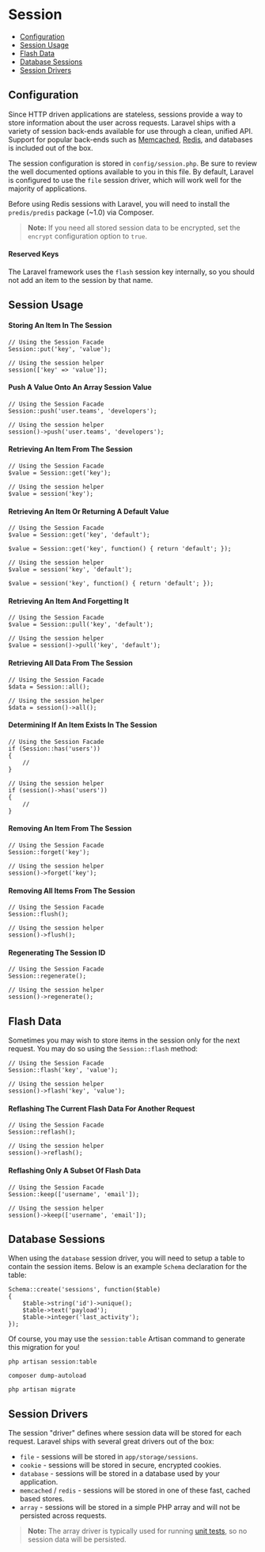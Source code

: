 # Session

- [Configuration](#configuration)
- [Session Usage](#session-usage)
- [Flash Data](#flash-data)
- [Database Sessions](#database-sessions)
- [Session Drivers](#session-drivers)

<a name="configuration"></a>
## Configuration

Since HTTP driven applications are stateless, sessions provide a way to store information about the user across requests. Laravel ships with a variety of session back-ends available for use through a clean, unified API. Support for popular back-ends such as [Memcached](http://memcached.org), [Redis](http://redis.io), and databases is included out of the box.

The session configuration is stored in `config/session.php`. Be sure to review the well documented options available to you in this file. By default, Laravel is configured to use the `file` session driver, which will work well for the majority of applications.

Before using Redis sessions with Laravel, you will need to install the `predis/predis` package (~1.0) via Composer.

> **Note:** If you need all stored session data to be encrypted, set the `encrypt` configuration option to `true`.

#### Reserved Keys

The Laravel framework uses the `flash` session key internally, so you should not add an item to the session by that name.

<a name="session-usage"></a>
## Session Usage

#### Storing An Item In The Session

	// Using the Session Facade
	Session::put('key', 'value');

	// Using the session helper
	session(['key' => 'value']);

#### Push A Value Onto An Array Session Value

	// Using the Session Facade
	Session::push('user.teams', 'developers');

	// Using the session helper
	session()->push('user.teams', 'developers');

#### Retrieving An Item From The Session

	// Using the Session Facade
	$value = Session::get('key');

	// Using the session helper
	$value = session('key');

#### Retrieving An Item Or Returning A Default Value

	// Using the Session Facade
	$value = Session::get('key', 'default');

	$value = Session::get('key', function() { return 'default'; });

	// Using the session helper
	$value = session('key', 'default');

	$value = session('key', function() { return 'default'; });

#### Retrieving An Item And Forgetting It

	// Using the Session Facade
	$value = Session::pull('key', 'default');

	// Using the session helper
	$value = session()->pull('key', 'default');

#### Retrieving All Data From The Session

	// Using the Session Facade
	$data = Session::all();

	// Using the session helper
	$data = session()->all();

#### Determining If An Item Exists In The Session

	// Using the Session Facade
	if (Session::has('users'))
	{
		//
	}

	// Using the session helper
	if (session()->has('users'))
	{
		//
	}

#### Removing An Item From The Session

	// Using the Session Facade
	Session::forget('key');

	// Using the session helper
	session()->forget('key');

#### Removing All Items From The Session

	// Using the Session Facade
	Session::flush();

	// Using the session helper
	session()->flush();

#### Regenerating The Session ID

	// Using the Session Facade
	Session::regenerate();

	// Using the session helper
	session()->regenerate();

<a name="flash-data"></a>
## Flash Data

Sometimes you may wish to store items in the session only for the next request. You may do so using the `Session::flash` method:

	// Using the Session Facade
	Session::flash('key', 'value');

	// Using the session helper
	session()->flash('key', 'value');

#### Reflashing The Current Flash Data For Another Request

	// Using the Session Facade
	Session::reflash();

	// Using the session helper
	session()->reflash();

#### Reflashing Only A Subset Of Flash Data

	// Using the Session Facade
	Session::keep(['username', 'email']);

	// Using the session helper
	session()->keep(['username', 'email']);

<a name="database-sessions"></a>
## Database Sessions

When using the `database` session driver, you will need to setup a table to contain the session items. Below is an example `Schema` declaration for the table:

	Schema::create('sessions', function($table)
	{
		$table->string('id')->unique();
		$table->text('payload');
		$table->integer('last_activity');
	});

Of course, you may use the `session:table` Artisan command to generate this migration for you!

	php artisan session:table

	composer dump-autoload

	php artisan migrate

<a name="session-drivers"></a>
## Session Drivers

The session "driver" defines where session data will be stored for each request. Laravel ships with several great drivers out of the box:

- `file` - sessions will be stored in `app/storage/sessions`.
- `cookie` - sessions will be stored in secure, encrypted cookies.
- `database` - sessions will be stored in a database used by your application.
- `memcached` / `redis` - sessions will be stored in one of these fast, cached based stores.
- `array` - sessions will be stored in a simple PHP array and will not be persisted across requests.

> **Note:** The array driver is typically used for running [unit tests](/docs/5.0/testing), so no session data will be persisted.
